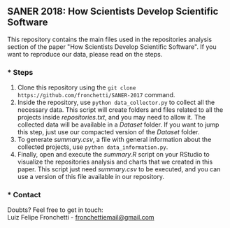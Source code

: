 ## SANER 2018: How Scientists Develop Scientific Software

This repository contains the main files used in the repositories analysis section of the paper "How Scientists Develop Scientific Software". If you want to reproduce our data, please read on the steps.

### * Steps
1. Clone this repository using the ```git clone https://github.com/fronchetti/SANER-2017``` command.
2. Inside the repository, use ```python data_collector.py``` to collect all the necessary data. This script will create folders and files related to all the projects inside <i>repositories.txt</i>, and you may need to allow it.
The collected data will be available in a <i>Dataset</i> folder. If you want to jump this step, just use our compacted version of the <i>Dataset</i> folder.
3. To generate <i>summary.csv</i>, a file with general information about the collected projects, use ```python data_information.py```.
4. Finally, open and execute the <i>summary.R</i> script on your RStudio to visualize the repositories analysis and charts that we created in this paper. This script just need <i>summary.csv</i> to be executed, and you can use a version of this file available in our repository.

### * Contact
Doubts? Feel free to get in touch: <br>
Luiz Felipe Fronchetti - fronchettiemail@gmail.com
